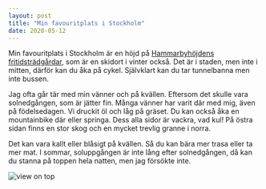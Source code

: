 ```yaml
---
layout: post
title: "Min favouritplats i Stockholm"
date: 2020-05-12
---
```


Min favouritplats i Stockholm är en höjd på [Hammarbyhöjdens fritidsträdgårdar][link of map], som är en skidort i vinter också. Det är i staden, men inte i mitten, därför kan du åka på cykel. Självklart kan du tar tunnelbanna men inte bussen.

Jag ofta går tär med min vänner och på kvällen. Eftersom det skulle vara solnedgången, som är jätter fin. Många vänner har varit där med mig, även på födelsedagen. Vi druckit öl och låg på gräset. Du kan också åka en mountainbike där eller springa. Dess alla sidor är vackra, vad kul! På östra sidan finns en stor skog och en mycket trevlig granne i norra. 

Det kan vara kallt eller blåsigt på kvällen. Så du kan bära mer trasa eller ta mer mat. I sommar, soluppgången är inte lång efter solnedgången, då kan du stanna på toppen hela natten, men jag försökte inte.

![view on top][link of map]

[link of map]: https://www.google.com/maps/place/SkiStar+Hammarbybacken/@59.301306,18.1095068,3a,90y,22.75h,92.47t/data=!3m8!1e1!3m6!1sAF1QipNitaWOZtXMpUVw-WmFWjfUfxor_266lNXyOZ1H!2e10!3e11!6shttps:%2F%2Flh5.googleusercontent.com%2Fp%2FAF1QipNitaWOZtXMpUVw-WmFWjfUfxor_266lNXyOZ1H%3Dw203-h100-k-no-pi-10-ya59.800014-ro-0-fo100!7i5360!8i2680!4m15!1m7!3m6!1s0x465f783f93d92587:0xb00fef317088583!2s121+50+Johanneshov!3b1!8m2!3d59.2979718!4d18.1164323!3m6!1s0x465f7816a1b76533:0xe40ce3c62d1acace!8m2!3d59.301238!4d18.1092601!14m1!1BCgIgARICCAI
